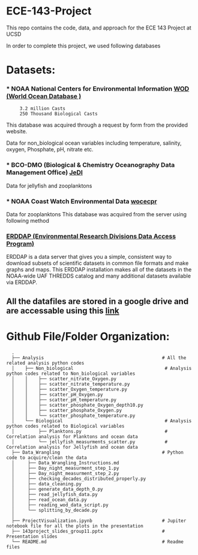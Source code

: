 # ECE-143-Project
This repo contains the code, data, and approach for the ECE 143 Project at UCSD

In order to complete this project, we used following databases
# Datasets: 

### * NOAA National Centers for Environmental Information [ WOD (World Ocean Database )](https://www.nodc.noaa.gov/OC5/SELECT/dbsearch/dbsearch.html)
      	 3.2 million Casts
      	 250 Thousand Biological Casts
This database was acquired through a request by form from the provided website.
 
Data for non_biological ocean variables including temperature, salinity, oxygen, Phosphate, pH, nitrate etc.

### * BCO-DMO (Biological & Chemistry Oceanography Data Management Office) [JeDI](https://www.bco-dmo.org/dataset/526852)

Data for jellyfish and zooplanktons
### * NOAA Coast Watch Environmental Data [wocecpr](https://coastwatch.pfeg.noaa.gov/erddap/info/wocecpr/index.html)
Data for zooplanktons
This database was acquired from the server using following method
### [ERDDAP (Environmental Research Divisions Data Access Program)](https://upwell.pfeg.noaa.gov/erddap/index.html)
ERDDAP is a data server that gives you a simple, consistent way to download subsets of scientific datasets in common file formats and make graphs and maps. This ERDDAP installation makes all of the datasets in the NOAA-wide UAF THREDDS catalog and many additional datasets available via ERDDAP.



## All the datafiles are stored in a google drive and are accessable using this [link](https://drive.google.com/open?id=1zReO31KMWB2_QQf4wpbK94Cvntt6SRyd)

# Github File/Folder Organization:
      .
      ├── Analysis                                            # All the related analysis python codes 
      │    ├── Non_biological                                  # Analysis python codes related to Non_biological variables
      │    │    ├── scatter_nitrate_Oxygen.py
      │    │    ├── scatter_nitrate_temperature.py
      │    │    ├── scatter_Oxygen_temperature.py
      │    │    ├── scatter_pH_Oxygen.py
      │    │    ├── scatter_pH_temperature.py
      │    │    ├── scatter_phosphate_Oxygen_depth10.py
      │    │    ├── scatter_phosphate_Oxygen.py
      │    │    └── scatter_phosphate_temperature.py
      │    └── Biological                                      # Analysis python codes related to Biological variables
      │         ├── Planktons.py                               # Correlation analysis for Planktons and ocean data
      │         └── jellyfish_measurments_scatter.py           # Correlation analysis for Jellyfish and ocean data
      ├── Data_Wrangling                                      # Python code to acquire/clean the data 
      │     ├── Data_Wrangling_Instructions.md 
      │     ├── Day_night_measurment_step_1.py
      │     ├── Day_night_measurment_step_2.py
      │     ├── checking_decades_distributed_properly.py
      │     ├── data_cleaning.py
      │     ├── generate_data_depth_0.py
      │     ├── read_jellyfish_data.py
      │     ├── read_ocean_data.py
      │     ├── reading_wod_data_script.py
      │     └── splitting_by_decade.py
      │
      ├── ProjectVisualization.ipynb                          # Jupiter notebook file for all the plots in the presentation
      ├── 143project_slides_group11.pptx                      # Presentation slides
      └── README.md                                           # Readme files


